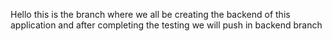 Hello this is the branch where we all be creating the backend of this application and after completing the testing we will push in backend branch 